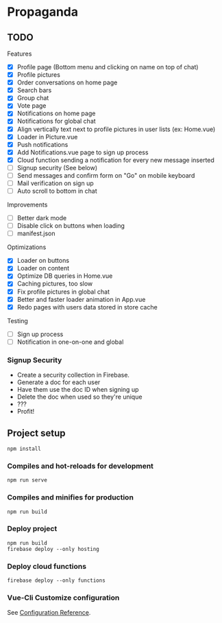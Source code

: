 # Propaganda

## TODO
Features
- [x] Profile page (Bottom menu and clicking on name on top of chat)
- [x] Profile pictures
- [x] Order conversations on home page
- [x] Search bars
- [x] Group chat
- [x] Vote page
- [x] Notifications on home page
- [x] Notifications for global chat
- [x] Align vertically text next to profile pictures in user lists (ex: Home.vue)
- [x] Loader in Picture.vue
- [x] Push notifications
- [x] Add Notifications.vue page to sign up process
- [x] Cloud function sending a notification for every new message inserted
- [ ] Signup security (See below)
- [ ] Send messages and confirm form on "Go" on mobile keyboard
- [ ] Mail verification on sign up
- [ ] Auto scroll to bottom in chat

Improvements
- [ ] Better dark mode
- [ ] Disable click on buttons when loading
- [ ] manifest.json

Optimizations
- [x] Loader on buttons
- [x] Loader on content
- [x] Optimize DB queries in Home.vue
- [x] Caching pictures, too slow
- [x] Fix profile pictures in global chat
- [x] Better and faster loader animation in App.vue
- [x] Redo pages with users data stored in store cache

Testing
- [ ] Sign up process
- [ ] Notification in one-on-one and global

### Signup Security
* Create a security collection in Firebase.
* Generate a doc for each user
* Have them use the doc ID when signing up
* Delete the doc when used so they're unique
* ???
* Profit!

## Project setup
```
npm install
```

### Compiles and hot-reloads for development
```
npm run serve
```

### Compiles and minifies for production
```
npm run build
```

### Deploy project
```
npm run build
firebase deploy --only hosting
```

### Deploy cloud functions
```
firebase deploy --only functions
```

### Vue-Cli Customize configuration
See [Configuration Reference](https://cli.vuejs.org/config/).

